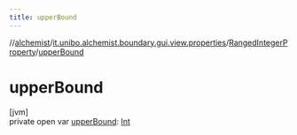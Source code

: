 ```yaml
---
title: upperBound
---
```

//[alchemist](../../../index.html)/[it.unibo.alchemist.boundary.gui.view.properties](../index.html)/[RangedIntegerProperty](index.html)/[upperBound](upper-bound.html)



# upperBound



[jvm]\
private open var [upperBound](upper-bound.html): [Int](https://kotlinlang.org/api/latest/jvm/stdlib/kotlin/-int/index.html)




